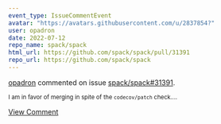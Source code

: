 ```yaml
---
event_type: IssueCommentEvent
avatar: "https://avatars.githubusercontent.com/u/2837854?"
user: opadron
date: 2022-07-12
repo_name: spack/spack
html_url: https://github.com/spack/spack/pull/31391
repo_url: https://github.com/spack/spack
---
```


<a href='https://github.com/opadron' target='_blank'>opadron</a> commented on issue <a href='https://github.com/spack/spack/pull/31391' target='_blank'>spack/spack#31391</a>.

<small>I am in favor of merging in spite of the `codecov/patch` check....</small>

<a href='https://github.com/spack/spack/pull/31391' target='_blank'>View Comment</a>
